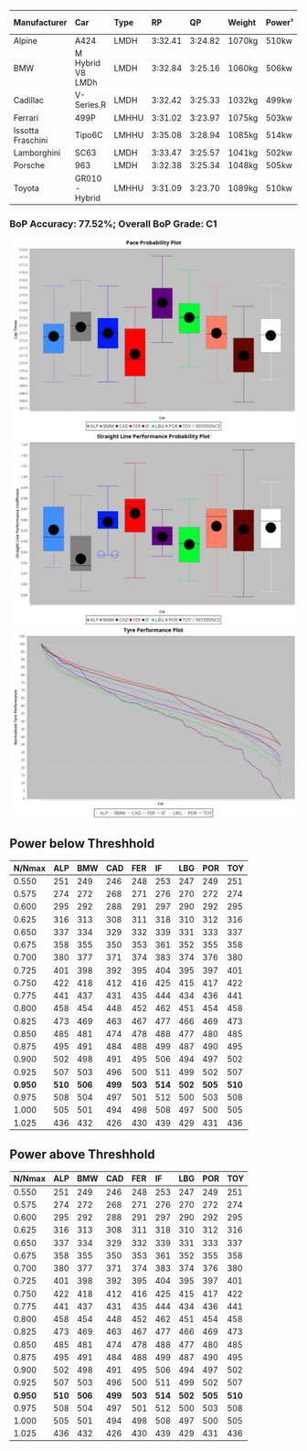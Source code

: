 |Manufacturer|Car|Type|RP|QP|Weight|Power¹|Threshhold|PINC|Power²|E/Stint|AVG Vmax|FDS|RDLC|L/Stint|BOP-Grade|ModelAccuracy|ModelPoints|Match%|
|:-|:-|:-|:-|:-|:-|:-|:-|:-|:-|:-|:-|:-|:-|:-|:-|:-|:-|:-|
|Alpine|A424|LMDH|3:32.41|3:24.82|1070kg|510kw|210.0kph|0%|510kw|905MJ|328.00kph|-|0.99|12|~A1|81.46%|523|100.00%|
|BMW|M Hybrid V8 LMDh|LMDH|3:32.84|3:25.16|1060kg|506kw|210.0kph|0%|506kw|892MJ|323.37kph|-|1.01|12|~A1|98.60%|1690|98.80%|
|Cadillac|V-Series.R|LMDH|3:32.42|3:25.33|1032kg|499kw|210.0kph|0%|499kw|873MJ|329.01kph|-|1.03|12|~A1|98.38%|1765|97.66%|
|Ferrari|499P|LMHHU|3:31.02|3:23.97|1075kg|503kw|210.0kph|0%|503kw|887MJ|329.84kph|190kph|1.02|12|-D2|92.24%|2247|62.84%|
|Issotta Fraschini|Tipo6C|LMHHU|3:35.08|3:28.94|1085kg|514kw|210.0kph|0%|514kw|918MJ|326.64kph|190kph|1.02|12|+Ω1|66.67%|96|23.75%|
|Lamborghini|SC63|LMDH|3:33.47|3:25.57|1041kg|502kw|210.0kph|0%|502kw|883MJ|326.12kph|-|1.05|12|+C2|96.77%|419|72.55%|
|Porsche|963|LMDH|3:32.38|3:25.34|1048kg|505kw|210.0kph|0%|505kw|889MJ|329.03kph|-|1.01|12|~A1|96.81%|5438|97.36%|
|Toyota|GR010 - Hybrid|LMHHU|3:31.09|3:23.70|1089kg|510kw|210.0kph|0%|510kw|905MJ|327.38kph|190kph|1.00|12|-D1|86.04%|1751|67.19%|

### BoP Accuracy: 77.52%; Overall BoP Grade: C1
![PACECHART](./IMG/CUSTOM.png)
![STRAIGHTLINEPERFORMANCECHART](./IMG/CUSTOM_sp.png)
![TYREPERFORMANCECHART](./IMG/CUSTOM_tw.png)

## Power below Threshhold
|N/Nmax|ALP|BMW|CAD|FER|IF|LBG|POR|TOY|
|:-|:-|:-|:-|:-|:-|:-|:-|:-|
|0.550|251|249|246|248|253|247|249|251|
|0.575|274|272|268|271|276|270|272|274|
|0.600|295|292|288|291|297|290|292|295|
|0.625|316|313|308|311|318|310|312|316|
|0.650|337|334|329|332|339|331|333|337|
|0.675|358|355|350|353|361|352|355|358|
|0.700|380|377|371|374|383|374|376|380|
|0.725|401|398|392|395|404|395|397|401|
|0.750|422|418|412|416|425|415|417|422|
|0.775|441|437|431|435|444|434|436|441|
|0.800|458|454|448|452|462|451|454|458|
|0.825|473|469|463|467|477|466|469|473|
|0.850|485|481|474|478|488|477|480|485|
|0.875|495|491|484|488|499|487|490|495|
|0.900|502|498|491|495|506|494|497|502|
|0.925|507|503|496|500|511|499|502|507|
|**0.950**|**510**|**506**|**499**|**503**|**514**|**502**|**505**|**510**|
|0.975|508|504|497|501|512|500|503|508|
|1.000|505|501|494|498|508|497|500|505|
|1.025|436|432|426|430|439|429|431|436|

## Power above Threshhold
|N/Nmax|ALP|BMW|CAD|FER|IF|LBG|POR|TOY|
|:-|:-|:-|:-|:-|:-|:-|:-|:-|
|0.550|251|249|246|248|253|247|249|251|
|0.575|274|272|268|271|276|270|272|274|
|0.600|295|292|288|291|297|290|292|295|
|0.625|316|313|308|311|318|310|312|316|
|0.650|337|334|329|332|339|331|333|337|
|0.675|358|355|350|353|361|352|355|358|
|0.700|380|377|371|374|383|374|376|380|
|0.725|401|398|392|395|404|395|397|401|
|0.750|422|418|412|416|425|415|417|422|
|0.775|441|437|431|435|444|434|436|441|
|0.800|458|454|448|452|462|451|454|458|
|0.825|473|469|463|467|477|466|469|473|
|0.850|485|481|474|478|488|477|480|485|
|0.875|495|491|484|488|499|487|490|495|
|0.900|502|498|491|495|506|494|497|502|
|0.925|507|503|496|500|511|499|502|507|
|**0.950**|**510**|**506**|**499**|**503**|**514**|**502**|**505**|**510**|
|0.975|508|504|497|501|512|500|503|508|
|1.000|505|501|494|498|508|497|500|505|
|1.025|436|432|426|430|439|429|431|436|
